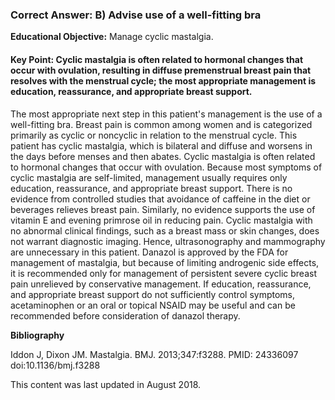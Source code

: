 
### Correct Answer: B) Advise use of a well-fitting bra 

**Educational Objective:** Manage cyclic mastalgia.

#### **Key Point:** Cyclic mastalgia is often related to hormonal changes that occur with ovulation, resulting in diffuse premenstrual breast pain that resolves with the menstrual cycle; the most appropriate management is education, reassurance, and appropriate breast support.

The most appropriate next step in this patient's management is the use of a well-fitting bra. Breast pain is common among women and is categorized primarily as cyclic or noncyclic in relation to the menstrual cycle. This patient has cyclic mastalgia, which is bilateral and diffuse and worsens in the days before menses and then abates. Cyclic mastalgia is often related to hormonal changes that occur with ovulation. Because most symptoms of cyclic mastalgia are self-limited, management usually requires only education, reassurance, and appropriate breast support.
There is no evidence from controlled studies that avoidance of caffeine in the diet or beverages relieves breast pain. Similarly, no evidence supports the use of vitamin E and evening primrose oil in reducing pain.
Cyclic mastalgia with no abnormal clinical findings, such as a breast mass or skin changes, does not warrant diagnostic imaging. Hence, ultrasonography and mammography are unnecessary in this patient.
Danazol is approved by the FDA for management of mastalgia, but because of limiting androgenic side effects, it is recommended only for management of persistent severe cyclic breast pain unrelieved by conservative management. If education, reassurance, and appropriate breast support do not sufficiently control symptoms, acetaminophen or an oral or topical NSAID may be useful and can be recommended before consideration of danazol therapy.

**Bibliography**

Iddon J, Dixon JM. Mastalgia. BMJ. 2013;347:f3288. PMID: 24336097 doi:10.1136/bmj.f3288

This content was last updated in August 2018.